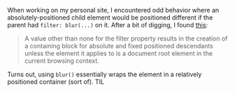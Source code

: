 When working on my personal site, I encountered odd behavior where an absolutely-positioned child element would be positioned different if the parent had `filter: blur(...)` on it. After a bit of digging, I found [this](https://drafts.fxtf.org/filter-effects/#FilterProperty):

> A value other than none for the filter property results in the creation of a containing block for absolute and fixed positioned descendants unless the element it applies to is a document root element in the current browsing context.

Turns out, using `blur()` essentially wraps the element in a relatively positioned container (sort of). TIL
